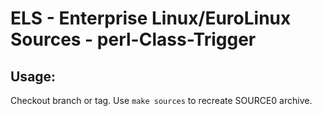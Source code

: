 # ELS - Enterprise Linux/EuroLinux Sources - perl-Class-Trigger
 
## Usage:
  Checkout branch or tag. Use `make sources` to recreate  SOURCE0 archive.
